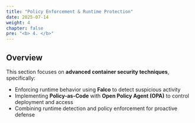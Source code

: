 ```yaml
---
title: "Policy Enforcement & Runtime Protection"
date: 2025-07-14
weight: 4
chapter: false
pre: "<b> 4. </b>"
---
```


## Overview

This section focuses on **advanced container security techniques**, specifically:

* Enforcing runtime behavior using **Falco** to detect suspicious activity
* Implementing **Policy-as-Code** with **Open Policy Agent (OPA)** to control deployment and access
* Combining runtime detection and policy enforcement for proactive defense
